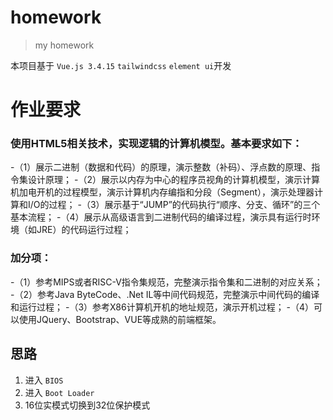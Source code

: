 # homework

> my homework

本项目基于 `Vue.js 3.4.15` `tailwindcss` `element ui`开发

# 作业要求

### 使用HTML5相关技术，实现逻辑的计算机模型。基本要求如下：

-（1）展示二进制（数据和代码）的原理，演示整数（补码）、浮点数的原理、指令集设计原理；
-（2）展示以内存为中心的程序员视角的计算机模型，演示计算机加电开机的过程模型，演示计算机内存编指和分段（Segment），演示处理器计算和I/O的过程；
-（3）展示基于“JUMP”的代码执行“顺序、分支、循环”的三个基本流程；
-（4）展示从高级语言到二进制代码的编译过程，演示具有运行时环境（如JRE）的代码运行过程；

### 加分项：

-（1）参考MIPS或者RISC-V指令集规范，完整演示指令集和二进制的对应关系；
-（2）参考Java ByteCode、.Net IL等中间代码规范，完整演示中间代码的编译和运行过程；
-（3）参考X86计算机开机的地址规范，演示开机过程；
-（4）可以使用JQuery、Bootstrap、VUE等成熟的前端框架。

## 思路

1. 进入 `BIOS` 
2. 进入 `Boot Loader`
3. 16位实模式切换到32位保护模式

